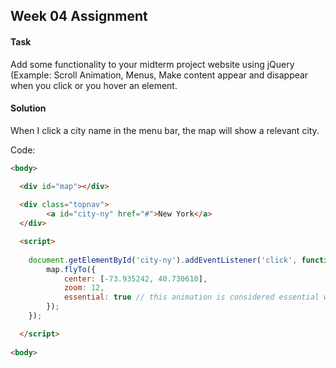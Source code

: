 ## Week 04 Assignment

#### Task
Add some functionality to your midterm project website using jQuery (Example: Scroll Animation, Menus, Make content appear and disappear when you click or you hover an element.

#### Solution
When I click a city name in the menu bar, the map will show a relevant city.

Code:
```html
<body>

  <div id="map"></div>
  
  <div class="topnav">  
		<a id="city-ny" href="#">New York</a>  
  </div>

  <script>
 
	document.getElementById('city-ny').addEventListener('click', function() {
		map.flyTo({
			center: [-73.935242, 40.730610],
			zoom: 12,
			essential: true // this animation is considered essential with respect to prefers-reduced-motion
		});
	});

  </script>
	
<body>
```
